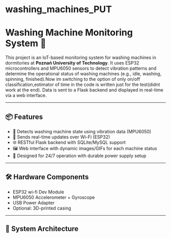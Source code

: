 # washing_machines_PUT
# Washing Machine Monitoring System 🚀

This project is an IoT-based monitoring system for washing machines in dormitories at **Poznań University of Technology**. It uses ESP32 microcontrollers and MPU6050 sensors to detect vibration patterns and determine the operational status of washing machines (e.g., idle, washing, spinning, finished).Now im switching to the option of only on/off classification,estimator of time in the code is written just for the test(didnt work at the end). Data is sent to a Flask backend and displayed in real-time via a web interface.

---

## 📦 Features

- 🧠 Detects washing machine state using vibration data (MPU6050)
- 📡 Sends real-time updates over Wi-Fi (ESP32)
- 🌐 RESTful Flask backend with SQLite/MySQL support
- 🖼️ Web interface with dynamic images/GIFs for each machine status
- 🔌 Designed for 24/7 operation with durable power supply setup

---

## 🛠️ Hardware Components

- ESP32 wi-fi Dev Module
- MPU6050 Accelerometer + Gyroscope
- USB Power Adapter 
- Optional: 3D-printed casing 

---

## 📡 System Architecture
